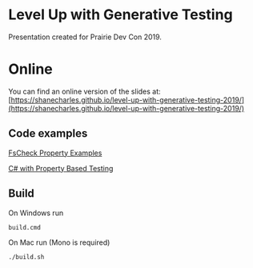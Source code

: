 # Level Up with Generative Testing

Presentation created for Prairie Dev Con 2019.

# Online

You can find an online version of the slides at:
[https://shanecharles.github.io/level-up-with-generative-testing-2019/](https://shanecharles.github.io/level-up-with-generative-testing-2019/)


## Code examples

[FsCheck Property Examples](https://github.com/shanecharles/level-up-with-generative-testing-2019-fscheck-demos)

[C# with Property Based Testing](https://github.com/shanecharles/level-up-with-generative-testing-2019-csharp-demo)

## Build

On Windows run

    build.cmd

On Mac run (Mono is required)

    ./build.sh

